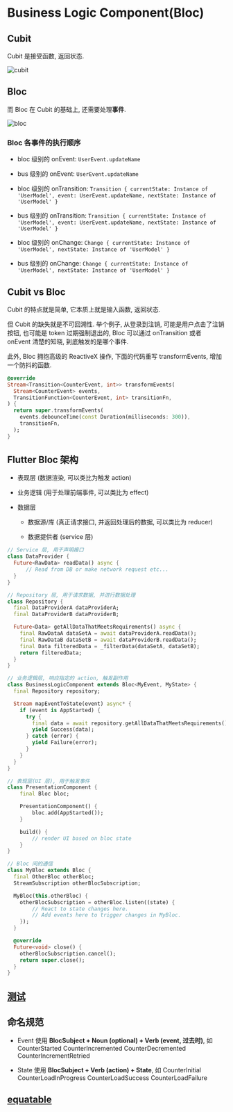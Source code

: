 # Business Logic Component(Bloc)

## Cubit

Cubit 是接受函数, 返回状态.

![cubit](https://bloclibrary.dev/assets/cubit_architecture_full.png)

## Bloc

而 Bloc 在 Cubit 的基础上, 还需要处理**事件**.

![bloc](https://bloclibrary.dev/assets/bloc_architecture_full.png)

### Bloc 各事件的执行顺序

- bloc 级别的 onEvent: `UserEvent.updateName`

- bus 级别的 onEvent: `UserEvent.updateName`

- bloc 级别的 onTransition: `Transition { currentState: Instance of 'UserModel', event: UserEvent.updateName, nextState: Instance of 'UserModel' }`

- bus 级别的 onTransition: `Transition { currentState: Instance of 'UserModel', event: UserEvent.updateName, nextState: Instance of 'UserModel' }`

- bloc 级别的 onChange: `Change { currentState: Instance of 'UserModel', nextState: Instance of 'UserModel' }`

- bus 级别的 onChange: `Change { currentState: Instance of 'UserModel', nextState: Instance of 'UserModel' }`

## Cubit vs Bloc

Cubit 的特点就是简单, 它本质上就是输入函数, 返回状态.

但 Cubit 的缺失就是不可回溯性. 举个例子, 从登录到注销, 可能是用户点击了注销按钮, 也可能是 token 过期强制退出的, Bloc 可以通过 onTransition 或者 onEvent 清楚的知晓, 到底触发的是哪个事件.

此外, Bloc 拥抱高级的 ReactiveX 操作, 下面的代码重写 transformEvents, 增加一个防抖的函数.

```dart
@override
Stream<Transition<CounterEvent, int>> transformEvents(
  Stream<CounterEvent> events,
  TransitionFunction<CounterEvent, int> transitionFn,
) {
  return super.transformEvents(
    events.debounceTime(const Duration(milliseconds: 300)),
    transitionFn,
  );
}
```

## Flutter Bloc 架构

- 表现层 (数据渲染, 可以类比为触发 action)

- 业务逻辑 (用于处理前端事件, 可以类比为 effect)

- 数据层

  - 数据源/库 (真正请求接口, 并返回处理后的数据, 可以类比为 reducer)

  - 数据提供者 (service 层)

```dart
// Service 层, 用于声明接口
class DataProvider {
  Future<RawData> readData() async {
      // Read from DB or make network request etc...
  }
}

// Repository 层, 用于请求数据, 并进行数据处理
class Repository {
  final DataProviderA dataProviderA;
  final DataProviderB dataProviderB;

  Future<Data> getAllDataThatMeetsRequirements() async {
    final RawDataA dataSetA = await dataProviderA.readData();
    final RawDataB dataSetB = await dataProviderB.readData();
    final Data filteredData = _filterData(dataSetA, dataSetB);
    return filteredData;
  }
}

// 业务逻辑层, 响应指定的 action, 触发副作用
class BusinessLogicComponent extends Bloc<MyEvent, MyState> {
  final Repository repository;

  Stream mapEventToState(event) async* {
    if (event is AppStarted) {
      try {
        final data = await repository.getAllDataThatMeetsRequirements();
        yield Success(data);
      } catch (error) {
        yield Failure(error);
      }
    }
  }
}

// 表现层(UI 层), 用于触发事件
class PresentationComponent {
    final Bloc bloc;

    PresentationComponent() {
        bloc.add(AppStarted());
    }

    build() {
        // render UI based on bloc state
    }
}
```

```dart
// Bloc 间的通信
class MyBloc extends Bloc {
  final OtherBloc otherBloc;
  StreamSubscription otherBlocSubscription;

  MyBloc(this.otherBloc) {
    otherBlocSubscription = otherBloc.listen((state) {
        // React to state changes here.
        // Add events here to trigger changes in MyBloc.
    });
  }

  @override
  Future<void> close() {
    otherBlocSubscription.cancel();
    return super.close();
  }
}
```

## [测试](https://bloclibrary.dev/#/zh-cn/testing)

## 命名规范

- Event 使用 **BlocSubject + Noun (optional) + Verb (event, 过去时)**, 如 CounterStarted CounterIncremented CounterDecremented CounterIncrementRetried

- State 使用 **BlocSubject + Verb (action) + State**, 如 CounterInitial CounterLoadInProgress CounterLoadSuccess CounterLoadFailure

## [equatable](https://pub.dev/packages/equatable/install)
